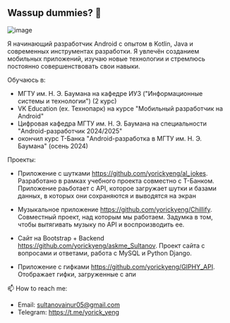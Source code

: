 ## Wassup dummies? 👋

<!--
**yorickyeng/yorickyeng** is a ✨ _special_ ✨ repository because its `README.md` (this file) appears on your GitHub profile.

Here are some ideas to get you started:

- 🔭 I’m currently working on ...
- 🌱 I’m currently learning ...
- 👯 I’m looking to collaborate on ...
- 🤔 I’m looking for help with ...
- 💬 Ask me about ...
- 📫 How to reach me: ...
- 😄 Pronouns: ...
- ⚡ Fun fact: ...
-->
![image](https://github.com/user-attachments/assets/3054f4f0-70a2-4107-9261-a2ddc4a7006d)

Я начинающий разработчик Android с опытом в Kotlin, Java и современных инструментах разработки. Я увлечён созданием мобильных приложений, изучаю новые технологии и стремлюсь постоянно совершенствовать свои навыки.

Обучаюсь в:
- МГТУ им. Н. Э. Баумана на кафедре ИУ3 ("Информационные системы и технологии") (2 курс)
- VK Education (ex. Технопарк) на курсе "Мобильный разработчик на Android"
- Цифровая кафедра МГТУ им. Н. Э. Баумана на специальности "Android-разработчик 2024/2025"
- окончил курс Т-Банка "Android-разработка в МГТУ им. Н. Э. Баумана" (осень 2024)

Проекты:

- Приложение с шутками https://github.com/yorickyeng/al_jokes. Разработано в рамках учебного проекта совместно с T-Банком. Приложение раьботает с API, которое загружает шутки и базами данных, в которых они сохраняются и выводятся на экран

- Музыкальное приложение https://github.com/yorickyeng/Chillify. Совместный проект, над которым мы работаем. Задумка в том, чтобы вытягивать музыку по API и воспроизводить ее.

- Сайт на Bootstrap + Backend https://github.com/yorickyeng/askme_Sultanov. Проект сайта с вопросами и ответами, работа с MySQL и Python Django.

- Приложение с гифками https://github.com/yorickyeng/GIPHY_API. Отображает гифки, загруженные с апи

📫 How to reach me:
- Email: sultanovainur05@gmail.com
- Telegram: https://t.me/yorick_yeng
